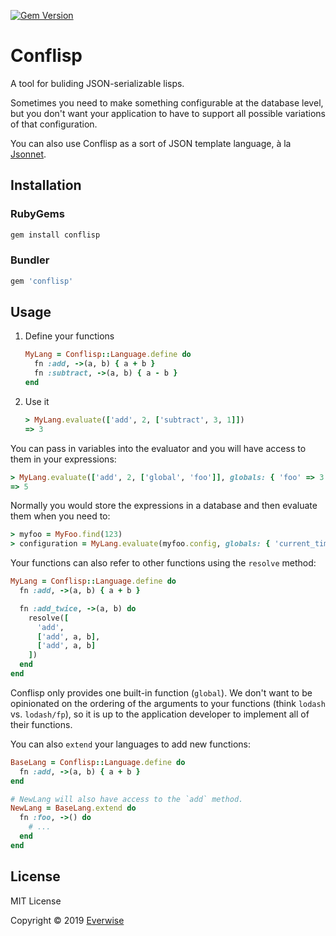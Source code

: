 [![Gem Version](https://badge.fury.io/rb/conflisp.svg)](https://rubygems.org/gems/conflisp)

# Conflisp

A tool for buliding JSON-serializable lisps.

Sometimes you need to make something configurable at the database level, but
you don't want your application to have to support all possible variations of
that configuration.

You can also use Conflisp as a sort of JSON template language, à la
[Jsonnet](https://jsonnet.org/).

## Installation

### RubyGems

```bash
gem install conflisp
```

### Bundler

```ruby
gem 'conflisp'
```

## Usage

1.  Define your functions

    ```ruby
    MyLang = Conflisp::Language.define do
      fn :add, ->(a, b) { a + b }
      fn :subtract, ->(a, b) { a - b }
    end
    ```

2.  Use it

    ```ruby
    > MyLang.evaluate(['add', 2, ['subtract', 3, 1]])
    => 3
    ```

You can pass in variables into the evaluator and you will have access to them
in your expressions:

```ruby
> MyLang.evaluate(['add', 2, ['global', 'foo']], globals: { 'foo' => 3 })
=> 5
```

Normally you would store the expressions in a database and then evaluate them
when you need to:

```ruby
> myfoo = MyFoo.find(123)
> configuration = MyLang.evaluate(myfoo.config, globals: { 'current_time' => Time.now.utc })
```

Your functions can also refer to other functions using the `resolve` method:

```ruby
MyLang = Conflisp::Language.define do
  fn :add, ->(a, b) { a + b }

  fn :add_twice, ->(a, b) do
    resolve([
      'add',
      ['add', a, b],
      ['add', a, b]
    ])
  end
end
```

Conflisp only provides one built-in function (`global`). We don't want to be
opinionated on the ordering of the arguments to your functions (think `lodash`
vs. `lodash/fp`), so it is up to the application developer to implement all of
their functions.

You can also `extend` your languages to add new functions:

```ruby
BaseLang = Conflisp::Language.define do
  fn :add, ->(a, b) { a + b }
end

# NewLang will also have access to the `add` method.
NewLang = BaseLang.extend do
  fn :foo, ->() do
    # ...
  end
end
```

## License

MIT License

Copyright © 2019 [Everwise](https://github.com/everwise)
